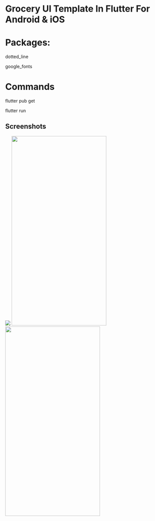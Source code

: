 # Grocery UI Template In Flutter For Android & iOS

# Packages:
dotted_line

google_fonts

# Commands
flutter pub get

flutter run

## Screenshots

<img src="https://github.com/stevie1mat/Grocery-UI-Template-In-Flutter/blob/main/2a.png">
<img src="https://github.com/stevie1mat/Grocery-UI-Template-In-Flutter/blob/main/1.jpeg" width="300" height="600">
<img src="https://github.com/stevie1mat/Grocery-UI-Template-In-Flutter/blob/main/2.jpeg" width="300" height="600">

